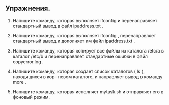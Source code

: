 ## Упражнения.

1. Напишите команду, которая выполняет ifconfig и перенаправляет стандартный
вывод в файл ipaddress.txt .

2. Напишите команду, которая выполняет ifconfig , перенаправляет стандартный
вывод и дополняет им файл ipaddress.txt .

3. Напишите команду, которая копирует все файлы из каталога /etc/a в каталог
/etc/b и перенаправляет стандартные ошибки в файл copyerror.log .

4. Напишите команду, которая создает список каталогов ( ls ), находящихся в кор-
невом каталоге, и направляет вывод в команду more .

5. Напишите команду, которая исполняет mytask.sh и отправляет его в фоновый
режим.
